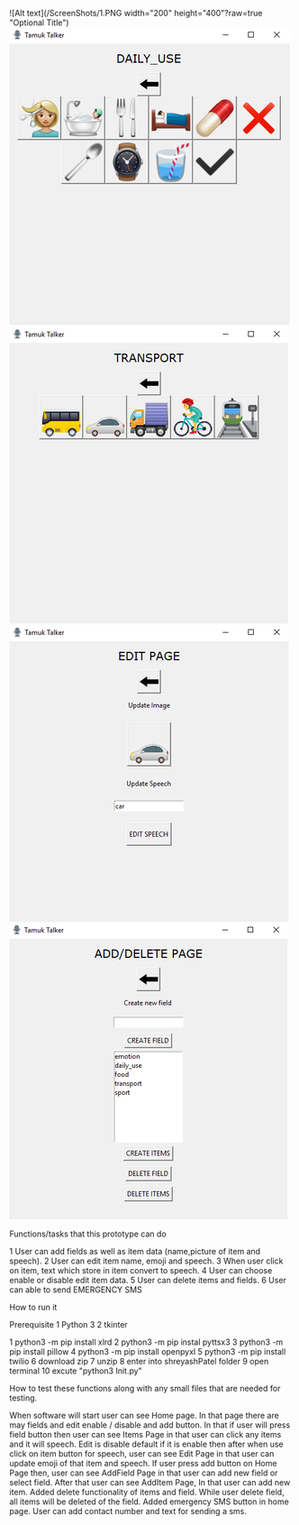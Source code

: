 ![Alt text](/ScreenShots/1.PNG width="200" height="400"?raw=true "Optional Title")
![Alt text](/ScreenShots/2.PNG?raw=true "Optional Title")
![Alt text](/ScreenShots/3.PNG?raw=true "Optional Title")
![Alt text](/ScreenShots/4.PNG?raw=true "Optional Title")
![Alt text](/ScreenShots/5.PNG?raw=true "Optional Title")

Functions/tasks that this prototype can do

1 User can add fields as well as item data (name,picture of item and speech).
2 User can edit item name, emoji and speech.
3 When user click on item, text which store in item convert to speech.
4 User can choose enable or disable edit item data.
5 User can delete items and fields.
6 User can able to send EMERGENCY SMS 

How to run it

Prerequisite
1 Python 3
2 tkinter

1 python3 -m pip install xlrd 
2 python3 -m pip instal pyttsx3
3 python3 -m pip install pillow
4 python3 -m pip install openpyxl
5 python3 -m pip install twilio
6 download zip
7 unzip
8 enter into shreyashPatel folder
9 open terminal 
10 excute "python3 Init.py"

How to test these functions along with any small files that are needed for testing.

When software will start user can see Home page. In that page there are may fields and edit enable / disable and add button. In that if user will press field button then user 
can see Items Page in that user can click any items and it will speech. Edit is disable default if it is enable then after when use click on item button for speech, user can see 
Edit Page in that user can update emoji of that item and speech. If user press add button on Home Page then, user can see AddField Page in that user can add new field or
select field. After that user can see AddItem Page, In that user can add new item. Added delete functionality of items and field. While user delete field, all items will be deleted
of the field. Added emergency SMS button in home page. User can add contact number and text for sending a sms.


    
